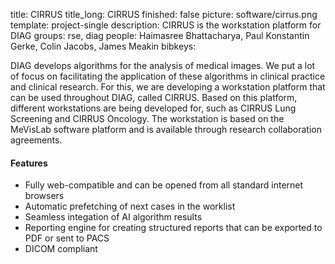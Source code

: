 title: CIRRUS
title_long: CIRRUS
finished: false
picture: software/cirrus.png
template: project-single
description: CIRRUS is the workstation platform for DIAG
groups: rse, diag
people: Haimasree Bhattacharya, Paul Konstantin Gerke, Colin Jacobs, James Meakin
bibkeys: 

DIAG develops algorithms for the analysis of medical images. We put a lot of focus on facilitating the application of these algorithms in clinical practice and clinical research. For this, we are developing a workstation platform that can be used throughout DIAG, called CIRRUS. Based on this platform, different workstations are being developed for, such as CIRRUS Lung Screening and CIRRUS Oncology.
The workstation is based on the MeVisLab software platform and is available through research collaboration agreements.

#### Features

- Fully web-compatible and can be opened from all standard internet browsers
- Automatic prefetching of next cases in the worklist
- Seamless integation of AI algorithm results
- Reporting engine for creating structured reports that can be exported to PDF or sent to PACS
- DICOM compliant

